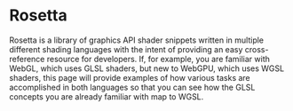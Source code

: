 # Rosetta

Rosetta is a library of graphics API shader snippets written in multiple
different shading languages with the intent of providing an easy cross-reference
resource for developers. If, for example, you are familiar with WebGL, which
uses GLSL shaders, but new to WebGPU, which uses WGSL shaders, this page will
provide examples of how various tasks are accomplished in both languages so that
you can see how the GLSL concepts you are already familiar with map to WGSL.

